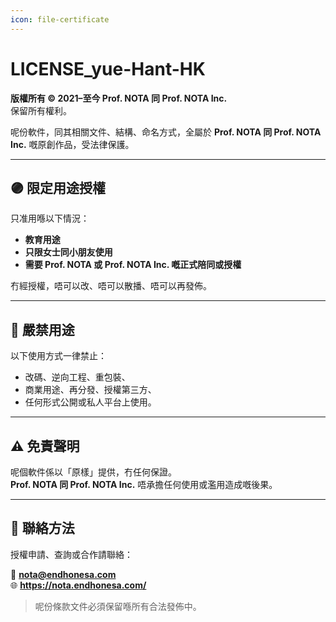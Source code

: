 ```yaml
---
icon: file-certificate
---
```


# LICENSE\_yue-Hant-HK

**版權所有 © 2021–至今 Prof. NOTA 同 Prof. NOTA Inc.**\
保留所有權利。

呢份軟件，同其相關文件、結構、命名方式，全屬於 **Prof. NOTA 同 Prof. NOTA Inc.** 嘅原創作品，受法律保護。

***

## 🟣 限定用途授權

只准用喺以下情況：

* **教育用途**
* **只限女士同小朋友使用**
* **需要 Prof. NOTA 或 Prof. NOTA Inc. 嘅正式陪同或授權**

冇經授權，唔可以改、唔可以散播、唔可以再發佈。

***

## 🚫 嚴禁用途

以下使用方式一律禁止：

* 改碼、逆向工程、重包裝、
* 商業用途、再分發、授權第三方、
* 任何形式公開或私人平台上使用。

***

## ⚠️ 免責聲明

呢個軟件係以「原樣」提供，冇任何保證。\
**Prof. NOTA 同 Prof. NOTA Inc.** 唔承擔任何使用或濫用造成嘅後果。

***

## 📮 聯絡方法

授權申請、查詢或合作請聯絡：

📧 **nota@endhonesa.com**\
🌐 **https://nota.endhonesa.com/**

> 呢份條款文件必須保留喺所有合法發佈中。
